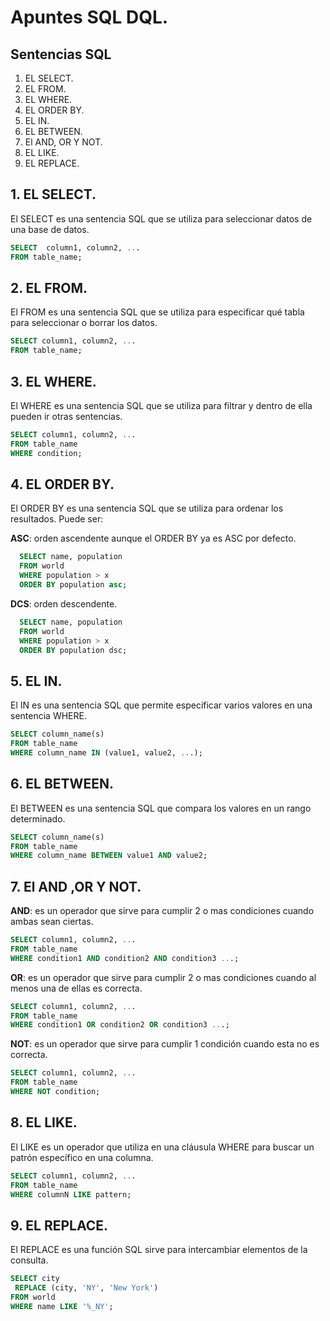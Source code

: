 # Apuntes SQL DQL.
## Sentencias SQL
1. EL SELECT.
2. EL FROM.
3. EL WHERE.
4. EL ORDER BY.
5. EL IN.
6. EL BETWEEN.
7. El AND, OR Y NOT.
8. EL LIKE.
9. EL REPLACE.
## 1. EL SELECT.
El SELECT es una sentencia SQL que se utiliza para seleccionar datos de una base de datos.
```sql
SELECT  column1, column2, ...
FROM table_name;
```

##  2. EL FROM.
El FROM es una sentencia SQL que se utiliza para especificar qué tabla para seleccionar o borrar los datos.

```sql
SELECT column1, column2, ...
FROM table_name;
```

##  3.  EL WHERE.
El WHERE es una sentencia SQL que se utiliza para filtrar y dentro de ella pueden ir otras sentencias.

```sql
SELECT column1, column2, ...
FROM table_name
WHERE condition;
```
##  4. EL ORDER BY.
El  ORDER BY  es una sentencia SQL que se utiliza para ordenar los resultados. Puede
ser:

**ASC**: orden ascendente aunque el ORDER BY ya es ASC por defecto.

```sql
  SELECT name, population
  FROM world
  WHERE population > x
  ORDER BY population asc;
```

**DCS**: orden descendente.

```sql
  SELECT name, population
  FROM world
  WHERE population > x
  ORDER BY population dsc;
```
##  5. EL IN.
El  IN es una sentencia SQL que permite especificar varios valores en una sentencia WHERE.

```sql
SELECT column_name(s)
FROM table_name
WHERE column_name IN (value1, value2, ...);
```
## 6. EL BETWEEN.
El  BETWEEN es una sentencia SQL que compara los valores en un rango determinado.

```sql
SELECT column_name(s)
FROM table_name
WHERE column_name BETWEEN value1 AND value2;
```
## 7. El AND ,OR Y NOT.

**AND**: es un operador que sirve para cumplir 2 o mas condiciones cuando ambas sean ciertas.

```sql
SELECT column1, column2, ...
FROM table_name
WHERE condition1 AND condition2 AND condition3 ...;
```
**OR**: es un operador que sirve para cumplir 2 o mas condiciones cuando al menos una de ellas es correcta.

```sql
SELECT column1, column2, ...
FROM table_name
WHERE condition1 OR condition2 OR condition3 ...;
```
**NOT**: es un operador que sirve para cumplir 1 condición cuando esta no es correcta.

```sql
SELECT column1, column2, ...
FROM table_name
WHERE NOT condition;
```
## 8. EL LIKE.

El LIKE es un operador que utiliza en una cláusula WHERE para buscar un patrón específico en una columna.


```sql
SELECT column1, column2, ...
FROM table_name
WHERE columnN LIKE pattern;
```

## 9. EL REPLACE.

El REPLACE es una función SQL sirve para intercambiar elementos de la consulta.

```sql
SELECT city
 REPLACE (city, 'NY', 'New York')
FROM world
WHERE name LIKE '%_NY';
```







